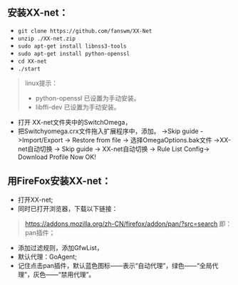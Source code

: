 ## 安装XX-net：
+ `git clone https://github.com/fanswm/XX-Net`
+ `unzip ./XX-net.zip`
+ `sudo apt-get install libnss3-tools`
+ `sudo apt-get install python-openssl`
+ `cd XX-net`
+ `./start`

> linux提示：
> + python-openssl 已设置为手动安装。
> + libffi-dev 已设置为手动安装。

+ 打开 XX-net文件夹中的SwitchOmega，
+ 把Switchyomega.crx文件拖入扩展程序中，添加。
->Skip guide
->Import/Export -> 
Restore from file ->
选择OmegaOptions.bak文件
->XX-net自动切换 -> Skip guide ->
XX-net自动切换 -> Rule List Config-> 
Download Profile Now
OK!

## 用FireFox安装XX-net：

+ 打开XX-net;
+ 同时已打开浏览器，下载以下链接：
> https://addons.mozilla.org/zh-CN/firefox/addon/pan/?src=search 
> 即：pan插件；

+ 添加过滤规则，添加GfwList，
+ 默认代理：GoAgent;
+ 记住点击pan插件，默认蓝色图标——表示“自动代理”，绿色——“全局代理”，灰色——“禁用代理”。

